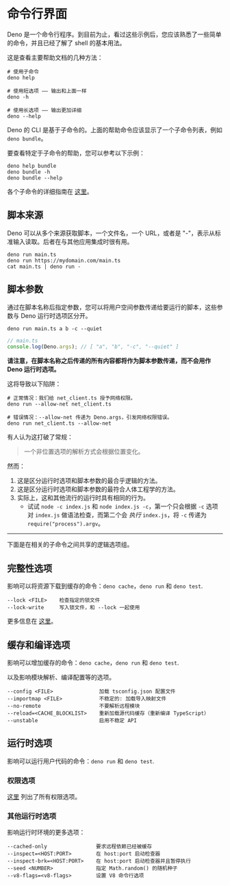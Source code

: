 # 命令行界面

Deno 是一个命令行程序。到目前为止，看过这些示例后，您应该熟悉了一些简单的命令，并且已经了解了 shell 的基本用法。

这是查看主要帮助文档的几种方法：

```shell
# 使用子命令
deno help

# 使用短选项 —— 输出和上面一样
deno -h

# 使用长选项 —— 输出更加详细
deno --help
```

Deno 的 CLI 是基于子命令的。上面的帮助命令应该显示了一个子命令列表，例如 `deno bundle`。

要查看特定于子命令的帮助，您可以参考以下示例：

```shell
deno help bundle
deno bundle -h
deno bundle --help
```

各个子命令的详细指南在 [这里](../tools.md)。

## 脚本来源

Deno 可以从多个来源获取脚本，一个文件名，一个 URL，或者是 "-"，表示从标准输入读取。后者在与其他应用集成时很有用。

```shell
deno run main.ts
deno run https://mydomain.com/main.ts
cat main.ts | deno run -
```

## 脚本参数

通过在脚本名称后指定参数，您可以将用户空间参数传递给要运行的脚本，这些参数与 Deno 运行时选项区分开。

```shell
deno run main.ts a b -c --quiet
```

```ts
// main.ts
console.log(Deno.args); // [ "a", "b", "-c", "--quiet" ]
```

**请注意，在脚本名称之后传递的所有内容都将作为脚本参数传递，而不会用作 Deno 运行时选项。**

这将导致以下陷阱：

```shell
# 正常情况：我们给 net_client.ts 授予网络权限。
deno run --allow-net net_client.ts

# 错误情况：--allow-net 传递为 Deno.args，引发网络权限错误。
deno run net_client.ts --allow-net
```

有人认为这打破了常规：

> 一个非位置选项的解析方式会根据位置变化。

然而：

1. 这是区分运行时选项和脚本参数的最合乎逻辑的方法。
2. 这是区分运行时选项和脚本参数的最符合人体工程学的方法。
3. 实际上，这和其他流行的运行时具有相同的行为。
    - 试试 `node -c index.js` 和 `node index.js -c`，第一个只会根据 `-c` 选项对 `index.js` 做语法检查，而第二个会 _执行_ `index.js`，将 `-c` 传递为 `require("process").argv`。

---

下面是在相关的子命令之间共享的逻辑选项组。

## 完整性选项

影响可以将资源下载到缓存的命令：`deno cache`，`deno run` 和 `deno test`.

```
--lock <FILE>    检查指定的锁文件
--lock-write     写入锁文件，和 --lock 一起使用
```

更多信息在 [这里](../linking_to_external_code/integrity_checking.md)。

## 缓存和编译选项

影响可以增加缓存的命令：`deno cache`，`deno run` 和 `deno test`. 

以及影响模块解析、编译配置等的选项。

```
--config <FILE>               加载 tsconfig.json 配置文件
--importmap <FILE>            不稳定的: 加载导入映射文件
--no-remote                   不要解析远程模块
--reload=<CACHE_BLOCKLIST>    重新加载源代码缓存（重新编译 TypeScript）
--unstable                    启用不稳定 API
```

## 运行时选项

影响可以运行用户代码的命令：`deno run` 和 `deno test`.

### 权限选项

[这里](./permissions.md#权限列表) 列出了所有权限选项。

### 其他运行时选项

影响运行时环境的更多选项：

```
--cached-only                要求远程依赖已经被缓存
--inspect=<HOST:PORT>        在 host:port 启动检查器
--inspect-brk=<HOST:PORT>    在 host:port 启动检查器并且暂停执行
--seed <NUMBER>              指定 Math.random() 的随机种子
--v8-flags=<v8-flags>        设置 V8 命令行选项
```
